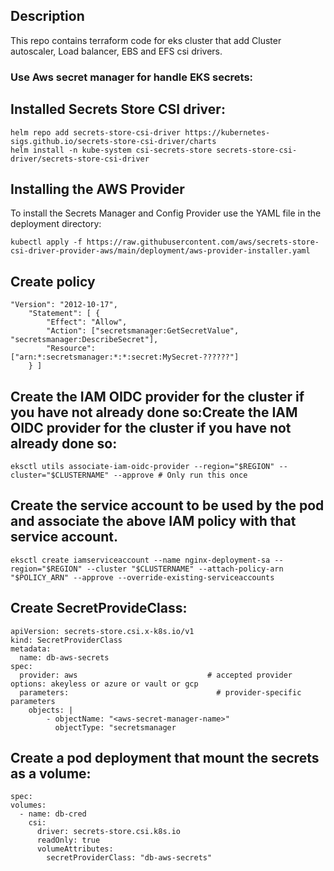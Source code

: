## Description

This repo contains terraform code for eks cluster that add Cluster autoscaler, Load balancer, EBS and EFS csi drivers.

### Use Aws secret manager for handle EKS secrets:

## Installed Secrets Store CSI driver:

```
helm repo add secrets-store-csi-driver https://kubernetes-sigs.github.io/secrets-store-csi-driver/charts
helm install -n kube-system csi-secrets-store secrets-store-csi-driver/secrets-store-csi-driver
```

## Installing the AWS Provider
To install the Secrets Manager and Config Provider use the YAML file in the deployment directory:
```
kubectl apply -f https://raw.githubusercontent.com/aws/secrets-store-csi-driver-provider-aws/main/deployment/aws-provider-installer.yaml
```


## Create policy 

```
"Version": "2012-10-17",
    "Statement": [ {
        "Effect": "Allow",
        "Action": ["secretsmanager:GetSecretValue", "secretsmanager:DescribeSecret"],
        "Resource": ["arn:*:secretsmanager:*:*:secret:MySecret-??????"]
    } ]
```
## Create the IAM OIDC provider for the cluster if you have not already done so:Create the IAM OIDC provider for the cluster if you have not already done so:

```
eksctl utils associate-iam-oidc-provider --region="$REGION" --cluster="$CLUSTERNAME" --approve # Only run this once
```


## Create the service account to be used by the pod and associate the above IAM policy with that service account.

```
eksctl create iamserviceaccount --name nginx-deployment-sa --region="$REGION" --cluster "$CLUSTERNAME" --attach-policy-arn "$POLICY_ARN" --approve --override-existing-serviceaccounts
```

## Create SecretProvideClass:

```
apiVersion: secrets-store.csi.x-k8s.io/v1
kind: SecretProviderClass
metadata:
  name: db-aws-secrets
spec:
  provider: aws                             # accepted provider options: akeyless or azure or vault or gcp
  parameters:                                 # provider-specific parameters
    objects: |
        - objectName: "<aws-secret-manager-name>"
          objectType: "secretsmanager
```

## Create a pod deployment that mount the secrets as a volume:

```
spec:
volumes:
  - name: db-cred
    csi:
      driver: secrets-store.csi.k8s.io
      readOnly: true
      volumeAttributes:
        secretProviderClass: "db-aws-secrets"

```